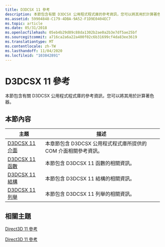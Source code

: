 ```yaml
---
title: D3DCSX 11 參考
description: 本節包含有關 D3DCSX 公用程式程式庫的參考資訊，您可以將其用於計算著色器。
ms.assetid: 59904848-C179-4DBA-9A52-F1D9E0404EC7
ms.topic: article
ms.date: 05/31/2018
ms.openlocfilehash: 05eb4b29d89c88da1302b2ae0a2b3e7df5ae25bf
ms.sourcegitcommit: a716ca2a6a22a400f02c6b31699cf4da83ee3619
ms.translationtype: MT
ms.contentlocale: zh-TW
ms.lasthandoff: 11/04/2020
ms.locfileid: "103842891"
---
```

# <a name="d3dcsx-11-reference"></a>D3DCSX 11 參考

本節包含有關 D3DCSX 公用程式程式庫的參考資訊，您可以將其用於計算著色器。


## <a name="in-this-section"></a>本節內容



| 主題                                                                               | 描述                                                                                                             |
|-------------------------------------------------------------------------------------|-------------------------------------------------------------------------------------------------------------------------|
| [D3DCSX 11 介面](d3d11-graphics-reference-d3dcsx11-interfaces.md)<br/> | 本章節包含 D3DCSX 公用程式程式庫所提供的 COM 介面相關參考資訊。<br/> |
| [D3DCSX 11 函數](d3d11-graphics-reference-d3dcsx11-functions.md)<br/>   | 本節包含 D3DCSX 11 函數的相關資訊。<br/>                                             |
| [D3DCSX 11 結構](d3d11-graphics-reference-d3dcsx11-structures.md)<br/> | 本節包含 D3DCSX 11 結構的相關資訊。<br/>                                            |
| [D3DCSX 11 列舉](d3d11-graphics-reference-d3dcsx11-enums.md)<br/>    | 本節包含 D3DCSX 11 列舉的相關資訊。<br/>                                              |



 

## <a name="related-topics"></a>相關主題

<dl> <dt>

[Direct3D 11 參考](atoc-d3d11-graphics-reference.md)
</dt> <dt>

[Direct3D 11 參考](d3d11-graphics-reference.md)
</dt> </dl>

 

 





